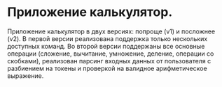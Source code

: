 # Приложение калькулятор.

Приложение калькулятор в двух версиях: попроще (v1) и посложнее (v2). В первой версии реализована поддержка только нескольких доступных команд. Во второй версии поддержаны все основные операции (сложение, вычитание, умножение, деление, операции со скобками), реализован парсинг входных данных от пользователя с разбиением на токены и проверкой на валидное арифметическое выражение.